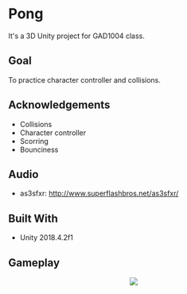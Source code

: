 # Pong
It's a 3D Unity project for GAD1004 class.

## Goal

To practice character controller and collisions.

## Acknowledgements
* Collisions </br>
* Character controller </br>
* Scorring </br>
* Bounciness </br>

## Audio

* as3sfxr: http://www.superflashbros.net/as3sfxr/

## Built With

* Unity 2018.4.2f1

## Gameplay

<p align="center"> 
  <img src="https://user-images.githubusercontent.com/34216243/87840346-ec6ecf00-c8a7-11ea-8227-7a94bbf2e9a5.gif">
</p>
